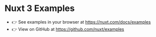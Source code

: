 # Nuxt 3 Examples

- 👉 See examples in your browser at https://nuxt.com/docs/examples
- 👉 View on GitHub at https://github.com/nuxt/examples
